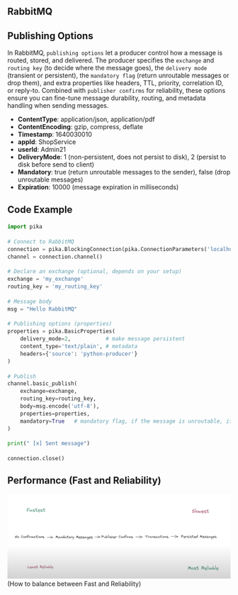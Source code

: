 ## RabbitMQ

## Publishing Options

In RabbitMQ, `publishing options` let a producer control how a message is routed, stored, and delivered. The producer specifies the `exchange` and `routing key` (to decide where the message goes), the `delivery mode` (transient or persistent), the `mandatory flag` (return unroutable messages or drop them), and extra properties like headers, TTL, priority, correlation ID, or reply-to. Combined with `publisher confirms` for reliability, these options ensure you can fine-tune message durability, routing, and metadata handling when sending messages.

- **ContentType**: application/json, application/pdf
- **ContentEncoding**: gzip, compress, deflate
- **Timestamp**: 1640030010
- **appId**: ShopService
- **userId**: Admin21
- **DeliveryMode**: 1 (non-persistent, does not persist to disk), 2 (persist to disk before send to client)
- **Mandatory**: true (return unroutable messages to the sender), false (drop unroutable messages)
- **Expiration**: 10000 (message expiration in milliseconds)


## Code Example
```python
import pika

# Connect to RabbitMQ
connection = pika.BlockingConnection(pika.ConnectionParameters('localhost'))
channel = connection.channel()

# Declare an exchange (optional, depends on your setup)
exchange = 'my_exchange'
routing_key = 'my_routing_key'

# Message body
msg = "Hello RabbitMQ"

# Publishing options (properties)
properties = pika.BasicProperties(
    delivery_mode=2,           # make message persistent
    content_type='text/plain', # metadata
    headers={'source': 'python-producer'}
)

# Publish
channel.basic_publish(
    exchange=exchange,
    routing_key=routing_key,
    body=msg.encode('utf-8'),
    properties=properties,
    mandatory=True   # mandatory flag, if the message is unroutable, it will be returned to the sender
)

print(" [x] Sent message")

connection.close()
``` 

## Performance (Fast and Reliability)

![Publishing Options](../resources/publishing-options.png)
(How to balance between Fast and Reliability)
